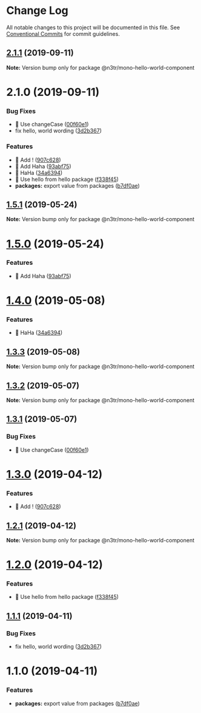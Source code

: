 # Change Log

All notable changes to this project will be documented in this file.
See [Conventional Commits](https://conventionalcommits.org) for commit guidelines.

## [2.1.1](https://github.com/n3tr/lerna-cz-sematic-release/compare/v2.1.0...v2.1.1) (2019-09-11)

**Note:** Version bump only for package @n3tr/mono-hello-world-component





# 2.1.0 (2019-09-11)


### Bug Fixes

* 🐛 Use changeCase ([00f60e1](https://github.com/n3tr/lerna-cz-sematic-release/commit/00f60e1))
* fix hello, world wording ([3d2b367](https://github.com/n3tr/lerna-cz-sematic-release/commit/3d2b367))


### Features

* 🎸 Add ! ([907c628](https://github.com/n3tr/lerna-cz-sematic-release/commit/907c628))
* 🎸 Add Haha ([93abf75](https://github.com/n3tr/lerna-cz-sematic-release/commit/93abf75))
* 🎸 HaHa ([34a6394](https://github.com/n3tr/lerna-cz-sematic-release/commit/34a6394))
* 🎸 Use hello from hello package ([f338f45](https://github.com/n3tr/lerna-cz-sematic-release/commit/f338f45))
* **packages:** export value from packages ([b7df0ae](https://github.com/n3tr/lerna-cz-sematic-release/commit/b7df0ae))





## [1.5.1](https://github.com/n3tr/lerna-cz-sematic-release/compare/@n3tr/mono-hello-world-component@1.5.0...@n3tr/mono-hello-world-component@1.5.1) (2019-05-24)

**Note:** Version bump only for package @n3tr/mono-hello-world-component





# [1.5.0](https://github.com/n3tr/lerna-cz-sematic-release/compare/@n3tr/mono-hello-world-component@1.4.0...@n3tr/mono-hello-world-component@1.5.0) (2019-05-24)


### Features

* 🎸 Add Haha ([93abf75](https://github.com/n3tr/lerna-cz-sematic-release/commit/93abf75))





# [1.4.0](https://github.com/n3tr/lerna-cz-sematic-release/compare/@n3tr/mono-hello-world-component@1.3.3...@n3tr/mono-hello-world-component@1.4.0) (2019-05-08)


### Features

* 🎸 HaHa ([34a6394](https://github.com/n3tr/lerna-cz-sematic-release/commit/34a6394))





## [1.3.3](https://github.com/n3tr/lerna-cz-sematic-release/compare/@n3tr/mono-hello-world-component@1.3.2...@n3tr/mono-hello-world-component@1.3.3) (2019-05-08)

**Note:** Version bump only for package @n3tr/mono-hello-world-component





## [1.3.2](https://github.com/n3tr/lerna-cz-sematic-release/compare/@n3tr/mono-hello-world-component@1.3.1...@n3tr/mono-hello-world-component@1.3.2) (2019-05-07)

**Note:** Version bump only for package @n3tr/mono-hello-world-component





## [1.3.1](https://github.com/n3tr/lerna-cz-sematic-release/compare/@n3tr/mono-hello-world-component@1.3.0...@n3tr/mono-hello-world-component@1.3.1) (2019-05-07)


### Bug Fixes

* 🐛 Use changeCase ([00f60e1](https://github.com/n3tr/lerna-cz-sematic-release/commit/00f60e1))





# [1.3.0](https://github.com/n3tr/lerna-cz-sematic-release/compare/@n3tr/mono-hello-world-component@1.2.1...@n3tr/mono-hello-world-component@1.3.0) (2019-04-12)


### Features

* 🎸 Add ! ([907c628](https://github.com/n3tr/lerna-cz-sematic-release/commit/907c628))





## [1.2.1](https://github.com/n3tr/lerna-cz-sematic-release/compare/@n3tr/mono-hello-world-component@1.2.0...@n3tr/mono-hello-world-component@1.2.1) (2019-04-12)

**Note:** Version bump only for package @n3tr/mono-hello-world-component





# [1.2.0](https://github.com/n3tr/lerna-cz-sematic-release/compare/@n3tr/mono-hello-world-component@1.1.1...@n3tr/mono-hello-world-component@1.2.0) (2019-04-12)


### Features

* 🎸 Use hello from hello package ([f338f45](https://github.com/n3tr/lerna-cz-sematic-release/commit/f338f45))





## [1.1.1](https://github.com/n3tr/lerna-cz-sematic-release/compare/@n3tr/mono-hello-world-component@1.1.0...@n3tr/mono-hello-world-component@1.1.1) (2019-04-11)


### Bug Fixes

* fix hello, world wording ([3d2b367](https://github.com/n3tr/lerna-cz-sematic-release/commit/3d2b367))





# 1.1.0 (2019-04-11)


### Features

* **packages:** export value from packages ([b7df0ae](https://github.com/n3tr/lerna-cz-sematic-release/commit/b7df0ae))
